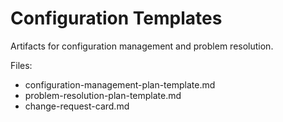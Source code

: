 # Configuration Templates

Artifacts for configuration management and problem resolution.

Files:
- configuration-management-plan-template.md
- problem-resolution-plan-template.md
- change-request-card.md
